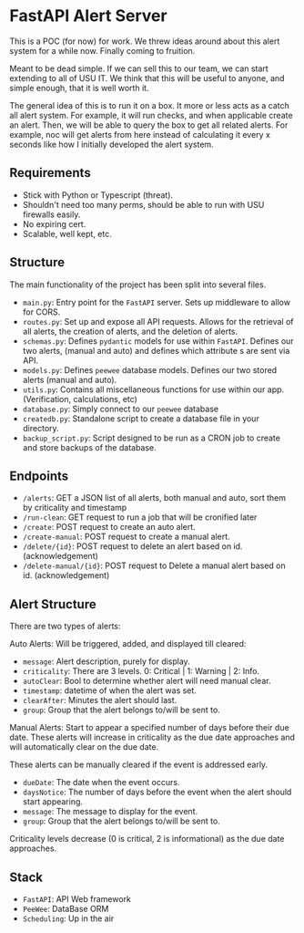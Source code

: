 # FastAPI Alert Server

This is a POC (for now) for work. We threw ideas around about this alert system for a while now. Finally coming to fruition.

Meant to be dead simple. If we can sell this to our team, we can start extending to all of USU IT. We think that this will be useful to anyone, and simple enough, that it is well worth it.

The general idea of this is to run it on a box. It more or less acts as a catch all alert system. For example, it will run checks, and when applicable create an alert. Then, we will be able to query the box to get all related alerts. For example, noc will get alerts from here instead of calculating it every x seconds like how I initially developed the alert system.

## Requirements

-   Stick with Python or Typescript (threat).
-   Shouldn't need too many perms, should be able to run with USU firewalls easily.
-   No expiring cert.
-   Scalable, well kept, etc.

## Structure

The main functionality of the project has been split into several files.

-   `main.py`: Entry point for the `FastAPI` server. Sets up middleware to allow for CORS.
-   `routes.py`: Set up and expose all API requests. Allows for the retrieval of all alerts, the creation of alerts, and the deletion of alerts.
-   `schemas.py`: Defines `pydantic` models for use within `FastAPI`. Defines our two alerts, (manual and auto) and defines which attribute
    s are sent via API.
-   `models.py`: Defines `peewee` database models. Defines our two stored alerts (manual and auto).
-   `utils.py`: Contains all miscellaneous functions for use within our app. (Verification, calculations, etc)
-   `database.py`: Simply connect to our `peewee` database
-   `createdb.py`: Standalone script to create a database file in your directory.
-   `backup_script.py`: Script designed to be run as a CRON job to create and store backups of the database.

## Endpoints

-   `/alerts`: GET a JSON list of all alerts, both manual and auto, sort them by criticality and timestamp
-   `/run-clean`: GET request to run a job that will be cronified later
-   `/create`: POST request to create an auto alert.
-   `/create-manual`: POST request to create a manual alert.
-   `/delete/{id}`: POST request to delete an alert based on id. (acknowledgement)
-   `/delete-manual/{id}`: POST request to Delete a manual alert based on id. (acknowledgement)

## Alert Structure

There are two types of alerts:

Auto Alerts: Will be triggered, added, and displayed till cleared:

-   `message`: Alert description, purely for display.
-   `criticality`: There are 3 levels. 0: Critical | 1: Warning | 2: Info.
-   `autoClear`: Bool to determine whether alert will need manual clear.
-   `timestamp`: datetime of when the alert was set.
-   `clearAfter`: Minutes the alert should last.
-   `group`: Group that the alert belongs to/will be sent to.

Manual Alerts: Start to appear a specified number of days before their due date. These alerts will increase in criticality as the due date approaches and will automatically clear on the due date.

These alerts can be manually cleared if the event is addressed early.

-   `dueDate`: The date when the event occurs.
-   `daysNotice`: The number of days before the event when the alert should start appearing.
-   `message`: The message to display for the event.
-   `group`: Group that the alert belongs to/will be sent to.

Criticality levels decrease (0 is critical, 2 is informational) as the due date approaches.

## Stack

-   `FastAPI`: API Web framework
-   `PeeWee`: DataBase ORM
-   `Scheduling`: Up in the air
